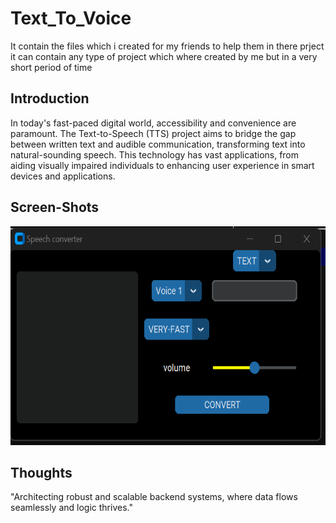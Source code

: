 # Text_To_Voice
<p>
It contain the files which i created for my friends to help them in there prject it can contain any type of project which where created by me but in a very short period of time
</p>
<h2><b>Introduction</b></h2>
<p>
In today's fast-paced digital world, accessibility and convenience are paramount. The Text-to-Speech (TTS) project aims to bridge the gap between written text and audible communication, transforming text into natural-sounding speech. This technology has vast applications, from aiding visually impaired individuals to enhancing user experience in smart devices and applications.
</p>
<h2><b>Screen-Shots</b></h2>
<p align="center">
<img style="height:350px;" src="images/sc.png" >
</p>
<h2><b>Thoughts</b></h2>
<footer>
  <p>
    "Architecting robust and scalable backend systems, where data flows seamlessly and logic thrives."
  </p>
</footer>
